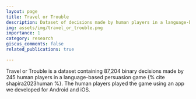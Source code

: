 ```yaml
---
layout: page
title: Travel or Trouble
description: Dataset of decisions made by human players in a language-based persuasion game.
img: assets/img/travel_or_trouble.png
importance: 1
category: research
giscus_comments: false
related_publications: true

---
```


Travel or Trouble is a dataset containing 87,204 binary decisions made by 245 human players in a language-based persuasion game {% cite shapira2023human %}. The human players played the game using an app we developed for Android and iOS.